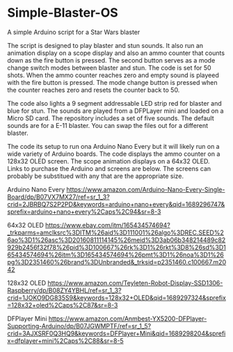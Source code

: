# Simple-Blaster-OS
A simple Arduino script for a Star Wars blaster

The script is designed to play blaster and stun sounds. It also run an animation display on a scope display and also an ammo counter that counts down as the fire button is pressed.  The second button serves as a mode change switch modes between blaster and stun.  The code is set for 50 shots. When the ammo counter reaches zero and empty sound is playeed with the fire button is pressed.  The mode change button is pressed when the counter reaches zero and resets the counter back to 50.

The code also lights a 9 segment addressable LED strip red for blaster and blue for stun.  The sounds are played from a DFPLayer mini and loaded on a Micro SD card. The repository includes a set of five sounds. The default sounds are for a E-11 blaster. You can swap the files out for a different blaster.

The code its setup to run ona Arduino Nano Every but it will likely run on a wide variety of Arduino boards.  The code displays the ammo counter on a 128x32 OLED screen. The scope animation displays on a 64x32 OLED. Links to purchase the Arduino and screens are below. The screens can probably be substitued with any that are the appropriate size.

Arduino Nano Every
https://www.amazon.com/Arduino-Nano-Every-Single-Board/dp/B07VX7MX27/ref=sr_1_3?crid=2JBRBQ7S2P2PD&keywords=arduino+nano+every&qid=1689296747&sprefix=arduino+nano+every%2Caps%2C94&sr=8-3

64x32 OLED
https://www.ebay.com/itm/165434574694?_trkparms=amclksrc%3DITM%26aid%3D111001%26algo%3DREC.SEED%26ao%3D1%26asc%3D20160811114145%26meid%3D3ab06b348214489c82929b2456f32f78%26pid%3D100667%26rk%3D1%26rkt%3D8%26sd%3D165434574694%26itm%3D165434574694%26pmt%3D1%26noa%3D1%26pg%3D2351460%26brand%3DUnbranded&_trksid=p2351460.c100667.m2042

128x32 OLED
https://www.amazon.com/Teyleten-Robot-Display-SSD1306-Raspberry/dp/B08ZY4YBHL/ref=sr_1_3?crid=1JOKO9DG835S9&keywords=128x32+OLED&qid=1689297324&sprefix=128x32+oled%2Caps%2C87&sr=8-3

DFPlayer Mini
https://www.amazon.com/Anmbest-YX5200-DFPlayer-Supporting-Arduino/dp/B07JGWMPTF/ref=sr_1_5?crid=3AJXSRF0Q3HQ9&keywords=DFPlayer+Mini&qid=1689298204&sprefix=dfplayer+mini%2Caps%2C88&sr=8-5

